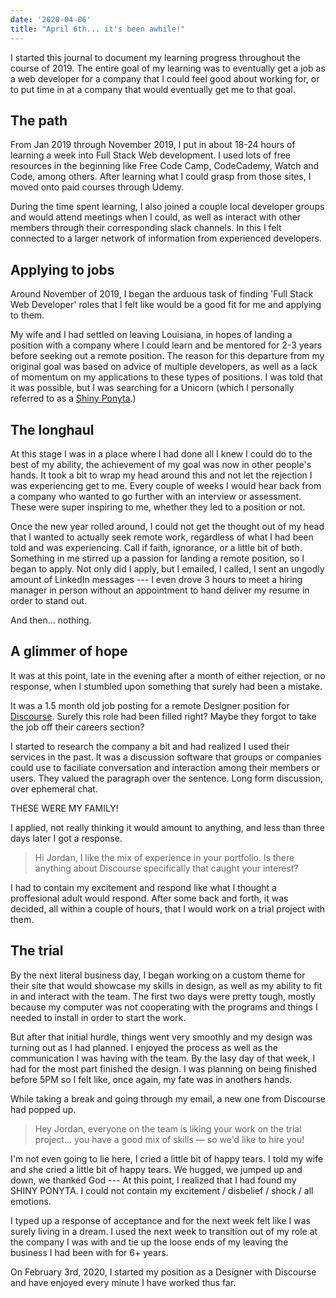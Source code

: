 ```yaml
---
date: '2020-04-06'
title: "April 6th... it's been awhile!"
---
```

I started this journal to document my learning progress throughout the course of 2019. The entire goal of my learning was to eventually get a job as a web developer for a company that I could feel good about working for, or to put time in at a company that would eventually get me to that goal. 
<!--more-->
## The path
From Jan 2019 through November 2019, I put in about 18-24 hours of learning a week into Full Stack Web development. I used lots of free resources in the beginning like Free Code Camp, CodeCademy, Watch and Code, among others. After learning what I could grasp from those sites, I moved onto paid courses through Udemy.

During the time spent learning, I also joined a couple local developer groups and would attend meetings when I could, as well as interact with other members through their corresponding slack channels. In this I felt connected to a larger network of information from experienced developers.

## Applying to jobs
Around November of 2019, I began the arduous task of finding 'Full Stack Web Developer' roles that I felt like would be a good fit for me and applying to them.

My wife and I had settled on leaving Louisiana, in hopes of landing a position with a company where I could learn and be mentored for 2-3 years before seeking out a remote position. The reason for this departure from my original goal was based on advice of multiple developers, as well as a lack of momentum on my applications to these types of positions. I was told that it was possible, but I was searching for a Unicorn (which I personally referred to as a [Shiny Ponyta](https://www.youtube.com/watch?v=BuJsqERhgeU&feature=emb_title).)

## The longhaul
At this stage I was in a place where I had done all I knew I could do to the best of my ability, the achievement of my goal was now in other people's hands. It took a bit to wrap my head around this and not let the rejection I was experiencing get to me. Every couple of weeks I would hear back from a company who wanted to go further with an interview or assessment. These were super inspiring to me, whether they led to a position or not.

Once the new year rolled around, I could not get the thought out of my head that I wanted to actually seek remote work, regardless of what I had been told and was experiencing. Call if faith, ignorance, or a little bit of both. Something in me stirred up a passion for landing a remote position, so I began to apply. Not only did I apply, but I emailed, I called, I sent an ungodly amount of LinkedIn messages --- I even drove 3 hours to meet a hiring manager in person without an appointment to hand deliver my resume in order to stand out.

And then... nothing.

## A glimmer of hope

It was at this point, late in the evening after a month of either rejection, or no response, when I stumbled upon something that surely had been a mistake. 

It was a 1.5 month old job posting for a remote Designer position for [Discourse](https://www.discourse.org). Surely this role had been filled right? Maybe they forgot to take the job off their careers section? 

I started to research the company a bit and had realized I used their services in the past. It was a discussion software that groups or companies could use to faciliate conversation and interaction among their members or users. They valued the paragraph over the sentence. Long form discussion, over ephemeral chat. 

THESE WERE MY FAMILY!

I applied, not really thinking it would amount to anything, and less than three days later I got a response.

> Hi Jordan, I like the mix of experience in your portfolio. Is there anything about Discourse specifically that caught your interest?

I had to contain my excitement and respond like what I thought a proffesional adult would respond. After some back and forth, it was decided, all within a couple of hours, that I would work on a trial project with them.

## The trial
By the next literal business day, I began working on a custom theme for their site that would showcase my skills in design, as well as my ability to fit in and interact with the team. The first two days were pretty tough, mostly because my computer was not cooperating with the programs and things I needed to install in order to start the work. 

But after that initial hurdle, things went very smoothly and my design was turning out as I had planned. I enjoyed the process as well as the communication I was having with the team. By the lasy day of that week, I had for the most part finished the design. I was planning on being finished before 5PM so I felt like, once again, my fate was in anothers hands.

While taking a break and going through my email, a new one from Discourse had popped up.

>Hey Jordan, everyone on the team is liking your work on the trial project... you have a good mix of skills — so we'd like to hire you!

I'm not even going to lie here, I cried a little bit of happy tears. I told my wife and she cried a little bit of happy tears. We hugged, we jumped up and down, we thanked God --- At this point, I realized that I had found my SHINY PONYTA. I could not contain my excitement / disbelief / shock / all emotions.

I typed up a response of acceptance and for the next week felt like I was surely living in a dream. I used the next week to transition out of my role at the company I was with and tie up the loose ends of my leaving the business I had been with for 6+ years.

On February 3rd, 2020, I started my position as a Designer with Discourse and have enjoyed every minute I have worked thus far.
